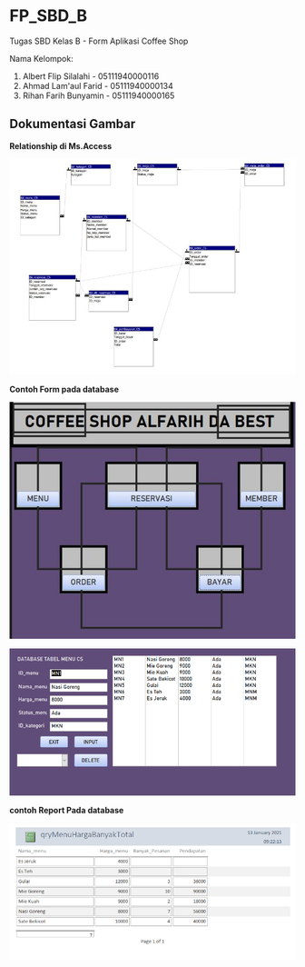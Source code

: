 # FP_SBD_B
Tugas SBD Kelas B - Form Aplikasi Coffee Shop

Nama Kelompok:
1. Albert Flip Silalahi - 05111940000116
2. Ahmad Lam'aul Farid - 05111940000134
3. Rihan Farih Bunyamin - 05111940000165

## Dokumentasi Gambar
**Relationship di Ms.Access**

![Relasitabel](https://github.com/rihanfarih/FP_SBD_B/blob/main/images/Relasi%20semua%20tabel%20FP%20SBD.jpg)


**Contoh Form pada database**

![Formawal](https://github.com/rihanfarih/FP_SBD_B/blob/main/images/Form%20aplikasi%20Coffee%20Shop%20%20FP%20SBD.jpg)

![Form](https://github.com/rihanfarih/FP_SBD_B/blob/main/images/databasetabelmenu.png)

**contoh Report Pada database**

![Report](https://github.com/rihanfarih/FP_SBD_B/blob/main/images/qryMenuHargaBanyakTotal.png)
